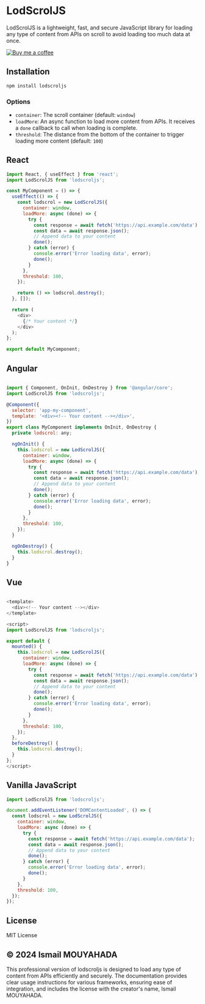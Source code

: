 # LodScrolJS

LodScrolJS is a lightweight, fast, and secure JavaScript library for loading any type of content from APIs on scroll to avoid loading too much data at once.

[![Buy me a coffee](https://img.buymeacoffee.com/button-api/?text=Buy+me+a+coffee&emoji=☕&slug=ismailmouyahada&button_colour=FFDD00&font_colour=000000&font_family=Poppins&outline_colour=000000&coffee_colour=ffffff)](https://www.buymeacoffee.com/ismailmouyahada)

 

## Installation

```sh
npm install lodscroljs
```
### Options
- `container`: The scroll container (default: `window`)
- `loadMore`: An async function to load more content from APIs. It receives a `done` callback to call when loading is complete.
- `threshold`: The distance from the bottom of the container to trigger loading more content (default: `100`)


## React
 
```js
import React, { useEffect } from 'react';
import LodScrolJS from 'lodscroljs';

const MyComponent = () => {
  useEffect(() => {
    const lodscrol = new LodScrolJS({
      container: window,
      loadMore: async (done) => {
        try {
          const response = await fetch('https://api.example.com/data');
          const data = await response.json();
          // Append data to your content
          done();
        } catch (error) {
          console.error('Error loading data', error);
          done();
        }
      },
      threshold: 100,
    });

    return () => lodscrol.destroy();
  }, []);

  return (
    <div>
      {/* Your content */}
    </div>
  );
};

export default MyComponent;
```

## Angular

```js

import { Component, OnInit, OnDestroy } from '@angular/core';
import LodScrolJS from 'lodscroljs';

@Component({
  selector: 'app-my-component',
  template: '<div><!-- Your content --></div>',
})
export class MyComponent implements OnInit, OnDestroy {
  private lodscrol: any;

  ngOnInit() {
    this.lodscrol = new LodScrolJS({
      container: window,
      loadMore: async (done) => {
        try {
          const response = await fetch('https://api.example.com/data');
          const data = await response.json();
          // Append data to your content
          done();
        } catch (error) {
          console.error('Error loading data', error);
          done();
        }
      },
      threshold: 100,
    });
  }

  ngOnDestroy() {
    this.lodscrol.destroy();
  }
}
```

## Vue

```js

<template>
  <div><!-- Your content --></div>
</template>

<script>
import LodScrolJS from 'lodscroljs';

export default {
  mounted() {
    this.lodscrol = new LodScrolJS({
      container: window,
      loadMore: async (done) => {
        try {
          const response = await fetch('https://api.example.com/data');
          const data = await response.json();
          // Append data to your content
          done();
        } catch (error) {
          console.error('Error loading data', error);
          done();
        }
      },
      threshold: 100,
    });
  },
  beforeDestroy() {
    this.lodscrol.destroy();
  }
};
</script>


```

## Vanilla JavaScript

```js
import LodScrolJS from 'lodscroljs';

document.addEventListener('DOMContentLoaded', () => {
  const lodscrol = new LodScrolJS({
    container: window,
    loadMore: async (done) => {
      try {
        const response = await fetch('https://api.example.com/data');
        const data = await response.json();
        // Append data to your content
        done();
      } catch (error) {
        console.error('Error loading data', error);
        done();
      }
    },
    threshold: 100,
  });
});

```
## License
MIT License

## © 2024 Ismail MOUYAHADA
This professional version of lodscroljs is designed to load any type of content from APIs efficiently and securely. The documentation provides clear usage instructions for various frameworks, ensuring ease of integration, and includes the license with the creator's name, Ismail MOUYAHADA.